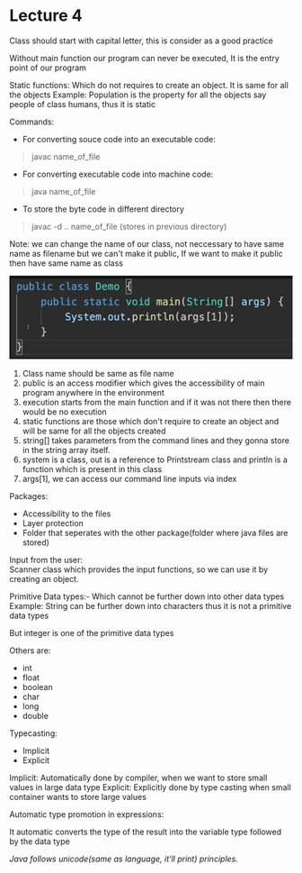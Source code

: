 # **Lecture 4**

Class should start with capital letter, this is consider as a good practice

Without main function our program can never be executed, It is the entry point of our program

Static functions: Which do not requires to create an object. It is same for all the objects
Example: Population is the property for all the objects say people of class humans, thus it is static

Commands:
* For converting souce code into an executable code: 
>javac name_of_file
* For converting executable code into machine code: 
> java name_of_file

* To store the byte code in different directory
> javac -d .. name_of_file (stores in previous directory)

Note: we can change the name of our class, not neccessary to have same name as filename but we can't make it public,
If we want to make it public then have same name as class 


![image](photos/16.png)


1. Class name should be same as file name
2. public is an access modifier which gives the accessibility of main program anywhere in the environment
3. execution starts from the main function and if it was not there then there would be no
execution
4. static functions are those which don't require to create an object and will be same for all the
objects created 
5. string[] takes parameters from the command lines and they gonna store in the string array itself.
6. system is a class, out is a reference to Printstream class and println is a function which is present in this class
7. args[1], we can access our command line inputs via index

Packages: 
* Accessibility to the files
* Layer protection
* Folder that seperates with the other package(folder where java files are stored)


Input from the user:   
Scanner class which provides the input functions, so we can use it by creating an object.

Primitive Data types:- Which cannot be further down into other data types
Example: String can be further down into characters thus it is not a primitive data types

But integer is one of the primitive data types

Others are:  
* int
* float
* boolean
* char
* long
* double


Typecasting: 
* Implicit
* Explicit

Implicit: Automatically done by compiler, when we want to store small values in large data type
Explicit: Explicitly done by type casting when small container wants to store large values

Automatic type promotion in expressions:

It automatic converts the type of the result into the variable type followed by the data type


*Java follows unicode(same as language, it'll print) principles.*






